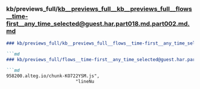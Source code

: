 ### kb/previews_full/kb__previews_full__kb__previews_full__flows__time-first__any_time_selected@guest.har.part018.md.part002.md.md

```md
### kb/previews_full/kb__previews_full__flows__time-first__any_time_selected@guest.har.part018.md.part002.md

```md
### kb/previews_full/flows__time-first__any_time_selected@guest.har.part018.md (part 002)

```md
958200.alteg.io/chunk-KO722YSM.js",
                          "lineNu
```

```

```

```
